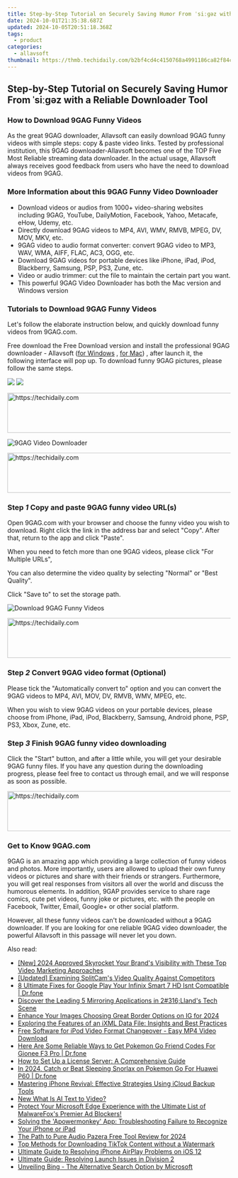 ```yaml
---
title: Step-by-Step Tutorial on Securely Saving Humor From ˈsiːɡəz with a Reliable Downloader Tool
date: 2024-10-01T21:35:38.687Z
updated: 2024-10-05T20:51:18.368Z
tags:
  - product
categories:
  - allavsoft
thumbnail: https://thmb.techidaily.com/b2bf4cd4c4150768a4991186ca82f84c6e82b391b455745b734da2cba3671e13.jpg
---
```


## Step-by-Step Tutorial on Securely Saving Humor From ˈsiːɡəz with a Reliable Downloader Tool

### How to Download 9GAG Funny Videos

As the great 9GAG downloader, Allavsoft can easily download 9GAG funny videos with simple steps: copy & paste video links. Tested by professional institution, this 9GAG downloader-Allavsoft becomes one of the TOP Five Most Reliable streaming data downloader. In the actual usage, Allavsoft always receives good feedback from users who have the need to download videos from 9GAG.

### More Information about this 9GAG Funny Video Downloader

* Download videos or audios from 1000+ video-sharing websites including 9GAG, YouTube, DailyMotion, Facebook, Yahoo, Metacafe, eHow, Udemy, etc.
* Directly download 9GAG videos to MP4, AVI, WMV, RMVB, MPEG, DV, MOV, MKV, etc.
* 9GAG video to audio format converter: convert 9GAG video to MP3, WAV, WMA, AIFF, FLAC, AC3, OGG, etc.
* Download 9GAG videos for portable devices like iPhone, iPad, iPod, Blackberry, Samsung, PSP, PS3, Zune, etc.
* Video or audio trimmer: cut the file to maintain the certain part you want.
* This powerful 9GAG Video Downloader has both the Mac version and Windows version

### Tutorials to Download 9GAG Funny Videos

Let's follow the elaborate instruction below, and quickly download funny videos from 9GAG.com.

Free download the Free Download version and install the professional 9GAG downloader - Allavsoft ([for Windows](https://tools.techidaily.com/allavsoft/products/) , [for Mac](https://tools.techidaily.com/allavsoft/products/)) , after launch it, the following interface will pop up. To download funny 9GAG pictures, please follow the same steps.

[![](https://www.allavsoft.com/how-to/../images/how-to/free-download-win.jpg)](https://tools.techidaily.com/allavsoft/products/) [![](https://www.allavsoft.com/how-to/../images/how-to/free-download-mac.jpg)](https://tools.techidaily.com/allavsoft/products/)

<!-- affiliate ads begin -->
<a href="https://imp.i110150.net/c/5597632/924297/11305" target="_top" id="924297">
  <img src="//a.impactradius-go.com/display-ad/11305-924297" border="0" alt="https://techidaily.com" width="728" height="90"/>
</a>
<img height="0" width="0" src="https://imp.i110150.net/i/5597632/924297/11305" style="position:absolute;visibility:hidden;" border="0" />
<!-- affiliate ads end -->

![9GAG Video Downloader](https://www.allavsoft.com/how-to/../images/allavsoft/screen-shot-600.jpg)

<!-- affiliate ads begin -->
<a href="https://appsumo.8odi.net/c/5597632/2123728/7443" target="_top" id="2123728">
  <img src="//a.impactradius-go.com/display-ad/7443-2123728" border="0" alt="https://techidaily.com" width="728" height="90"/>
</a>
<img height="0" width="0" src="https://appsumo.8odi.net/i/5597632/2123728/7443" style="position:absolute;visibility:hidden;" border="0" />
<!-- affiliate ads end -->

### Step _1_ Copy and paste 9GAG funny video URL(s)

Open 9GAG.com with your browser and choose the funny video you wish to download. Right click the link in the address bar and select "Copy". After that, return to the app and click "Paste".

When you need to fetch more than one 9GAG videos, please click "For Multiple URLs",

You can also determine the video quality by selecting "Normal" or "Best Quality".

Click "Save to" to set the storage path.

![Download 9GAG Funny Videos](https://www.allavsoft.com/how-to/../images/how-to/9gag-download/download-9gag-funny-videos.jpg)

<!-- affiliate ads begin -->
<a href="https://unicoeye.pxf.io/c/5597632/2148772/18498" target="_top" id="2148772">
  <img src="//a.impactradius-go.com/display-ad/18498-2148772" border="0" alt="https://techidaily.com" width="728" height="90"/>
</a>
<img height="0" width="0" src="https://unicoeye.pxf.io/i/5597632/2148772/18498" style="position:absolute;visibility:hidden;" border="0" />
<!-- affiliate ads end -->

### Step _2_ Convert 9GAG video format (Optional)

Please tick the "Automatically convert to" option and you can convert the 9GAG videos to MP4, AVI, MOV, DV, RMVB, WMV, MPEG, etc.

When you wish to view 9GAG videos on your portable devices, please choose from iPhone, iPad, iPod, Blackberry, Samsung, Android phone, PSP, PS3, Xbox, Zune, etc.

### Step _3_ Finish 9GAG funny video downloading

Click the "Start" button, and after a little while, you will get your desirable 9GAG funny files. If you have any question during the downloading progress, please feel free to contact us through email, and we will response as soon as possible.

<!-- affiliate ads begin -->
<a href="https://appsumo.8odi.net/c/5597632/2118320/7443" target="_top" id="2118320">
  <img src="//a.impactradius-go.com/display-ad/7443-2118320" border="0" alt="https://techidaily.com" width="728" height="90"/>
</a>
<img height="0" width="0" src="https://appsumo.8odi.net/i/5597632/2118320/7443" style="position:absolute;visibility:hidden;" border="0" />
<!-- affiliate ads end -->

### Get to Know 9GAG.com

9GAG is an amazing app which providing a large collection of funny videos and photos. More importantly, users are allowed to upload their own funny videos or pictures and share with their friends or strangers. Furthermore, you will get real responses from visitors all over the world and discuss the humorous elements. In addition, 9GAP provides service to share rage comics, cute pet videos, funny joke or pictures, etc. with the people on Facebook, Twitter, Email, Google+ or other social platform.

However, all these funny videos can't be downloaded without a 9GAG downloader. If you are looking for one reliable 9GAG video downloader, the powerful Allavsoft in this passage will never let you down.

<ins class="adsbygoogle"
     style="display:block"
     data-ad-format="autorelaxed"
     data-ad-client="ca-pub-7571918770474297"
     data-ad-slot="1223367746"></ins>

<ins class="adsbygoogle"
     style="display:block"
     data-ad-client="ca-pub-7571918770474297"
     data-ad-slot="8358498916"
     data-ad-format="auto"
     data-full-width-responsive="true"></ins>

<span class="atpl-alsoreadstyle">Also read:</span>
<div><ul>
<li><a href="https://youtube-lab.techidaily.com/024-approved-skyrocket-your-brands-visibility-with-these-top-video-marketing-approaches/"><u>[New] 2024 Approved Skyrocket Your Brand's Visibility with These Top Video Marketing Approaches</u></a></li>
<li><a href="https://screen-sharing-recording.techidaily.com/updated-examining-splitcams-video-quality-against-competitors/"><u>[Updated] Examining SplitCam's Video Quality Against Competitors</u></a></li>
<li><a href="https://howto.techidaily.com/8-ultimate-fixes-for-google-play-your-infinix-smart-7-hd-isnt-compatible-drfone-by-drfone-fix-android-problems-fix-android-problems/"><u>8 Ultimate Fixes for Google Play Your Infinix Smart 7 HD Isnt Compatible | Dr.fone</u></a></li>
<li><a href="https://fox-shield.techidaily.com/discover-the-leading-5-mirroring-applications-in-2316llands-tech-scene/"><u>Discover the Leading 5 Mirroring Applications in 2#316;Lland's Tech Scene</u></a></li>
<li><a href="https://instagram-videos.techidaily.com/enhance-your-images-choosing-great-border-options-on-ig-for-2024/"><u>Enhance Your Images Choosing Great Border Options on IG for 2024</u></a></li>
<li><a href="https://fox-shield.techidaily.com/exploring-the-features-of-an-ixml-data-file-insights-and-best-practices/"><u>Exploring the Features of an iXML Data File: Insights and Best Practices</u></a></li>
<li><a href="https://fox-shield.techidaily.com/free-software-for-ipod-video-format-changeover-easy-mp4-video-download/"><u>Free Software for iPod Video Format Changeover - Easy MP4 Video Download</u></a></li>
<li><a href="https://android-pokemon-go.techidaily.com/here-are-some-reliable-ways-to-get-pokemon-go-friend-codes-for-gionee-f3-pro-drfone-by-drfone-virtual-android/"><u>Here Are Some Reliable Ways to Get Pokemon Go Friend Codes For Gionee F3 Pro | Dr.fone</u></a></li>
<li><a href="https://fox-shield.techidaily.com/how-to-set-up-a-license-server-a-comprehensive-guide/"><u>How to Set Up a License Server: A Comprehensive Guide</u></a></li>
<li><a href="https://android-pokemon-go.techidaily.com/in-2024-catch-or-beat-sleeping-snorlax-on-pokemon-go-for-huawei-p60-drfone-by-drfone-virtual-android/"><u>In 2024, Catch or Beat Sleeping Snorlax on Pokemon Go For Huawei P60 | Dr.fone</u></a></li>
<li><a href="https://fox-shield.techidaily.com/mastering-iphone-revival-effective-strategies-using-icloud-backup-tools/"><u>Mastering iPhone Revival: Effective Strategies Using iCloud Backup Tools</u></a></li>
<li><a href="https://ai-topics.techidaily.com/new-what-is-ai-text-to-video/"><u>New What Is AI Text to Video?</u></a></li>
<li><a href="https://fox-shield.techidaily.com/protect-your-microsoft-edge-experience-with-the-ultimate-list-of-malwarefoxs-premier-ad-blockers/"><u>Protect Your Microsoft Edge Experience with the Ultimate List of MalwareFox's Premier Ad Blockers!</u></a></li>
<li><a href="https://fox-shield.techidaily.com/solving-the-apowermonkey-app-troubleshooting-failure-to-recognize-your-iphone-or-ipad/"><u>Solving the 'Apowermonkey' App: Troubleshooting Failure to Recognize Your iPhone or iPad</u></a></li>
<li><a href="https://some-skills.techidaily.com/the-path-to-pure-audio-pazera-free-tool-review-for-2024/"><u>The Path to Pure Audio Pazera Free Tool Review for 2024</u></a></li>
<li><a href="https://fox-shield.techidaily.com/top-methods-for-downloading-tiktok-content-without-a-watermark/"><u>Top Methods for Downloading TikTok Content without a Watermark</u></a></li>
<li><a href="https://fox-shield.techidaily.com/ultimate-guide-to-resolving-iphone-airplay-problems-on-ios-12/"><u>Ultimate Guide to Resolving iPhone AirPlay Problems on iOS 12</u></a></li>
<li><a href="https://win-answers.techidaily.com/ultimate-guide-resolving-launch-issues-in-division-2/"><u>Ultimate Guide: Resolving Launch Issues in Division 2</u></a></li>
<li><a href="https://technical-tips.techidaily.com/unveiling-bing-the-alternative-search-option-by-microsoft/"><u>Unveiling Bing - The Alternative Search Option by Microsoft</u></a></li>
</ul></div>

